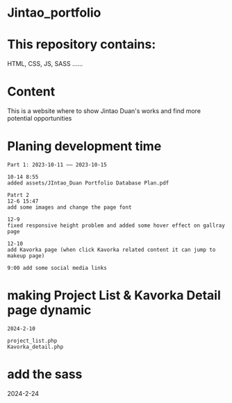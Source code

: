 # Jintao_portfolio

# This repository contains:
HTML, CSS, JS, SASS ......

# Content
This is a website where to show Jintao Duan's works and find more potential opportunities

# Planing development time
    Part 1: 2023-10-11 —— 2023-10-15

    10-14 8:55
    added assets/JIntao_Duan Portfolio Database Plan.pdf

    Patrt 2
    12-6 15:47
    add some images and change the page font

    12-9 
    fixed responsive height problem and added some hover effect on gallray page 

    12-10 
    add Kavorka page (when click Kavorka related content it can jump to makeup page)

    9:00 add some social media links
    
# making Project List & Kavorka Detail page dynamic
    2024-2-10

    project_list.php
    Kavorka_detail.php


# add the sass 

2024-2-24